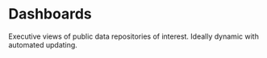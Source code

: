 # Dashboards
Executive views of public data repositories of interest. Ideally dynamic with automated updating. 

